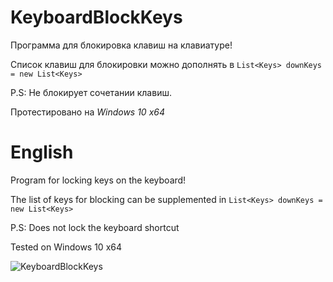 # KeyboardBlockKeys

Программа для блокировка клавиш на клавиатуре! 

Список клавиш для блокировки можно дополнять в `List<Keys> downKeys = new List<Keys>`

P.S: Не блокирует сочетании клавиш.

Протестировано на *Windows 10 x64*

# English

Program for locking keys on the keyboard!

The list of keys for blocking can be supplemented in `List<Keys> downKeys = new List<Keys>`

P.S: Does not lock the keyboard shortcut

Tested on Windows 10 x64

![KeyboardBlockKeys](https://a.radikal.ru/a29/1809/3c/ed55cdf55052.png)
